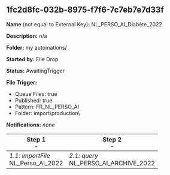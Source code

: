 ## 1fc2d8fc-032b-8975-f7f6-7c7eb7e7d33f

**Name** (not equal to External Key)**:** NL_PERSO_AI_Diabète_2022

**Description:** n/a

**Folder:** my automations/

**Started by:** File Drop

**Status:** AwaitingTrigger

**File Trigger:**

* Queue Files: true
* Published: true
* Pattern: FR_NL_PERSO_AI
* Folder:  import\production\

**Notifications:** _none_


| Step 1<br>_<small>-</small>_ | Step 2<br>_<small>-</small>_ |
| --- | --- |
| _1.1: importFile_<br>NL_Perso_AI_2022 | _2.1: query_<br>NL_PERSO_AI_ARCHIVE_2022 |
